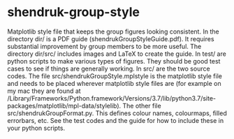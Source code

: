 # shendruk-group-style
Matplotlib style file that keeps the group figures looking consistent.
In the directory dir/ is a PDF guide (shendrukGroupStyleGuide.pdf). It requires substantial improvement by group members to be more useful. The directory dir/src/ includes images and LaTeX to create the guide.
In test/ are python scripts to make various types of figures. They should be good test cases to see if things are generally working.
In src/ are the two source codes. The file src/shendrukGroupStyle.mplstyle is the matplotlib style file and needs to be placed wherever matplotlib style files are (for example on my mac they are found at /Library/Frameworks/Python.framework/Versions/3.7/lib/python3.7/site-packages/matplotlib/mpl-data/stylelib). The other file src/shendrukGroupFormat.py. This defines colour names, colourmaps, filled errorbars, etc. See the test codes and the guide for how to include these in your python scripts.